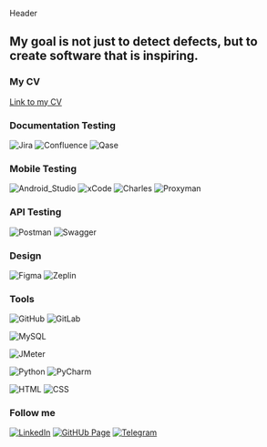 Header

## My goal is not just to detect defects, but to create software that is inspiring.

### My CV

[Link to my CV](https://drive.google.com/file/d/1iTyghKkgs4Wt357UK1BT2wxhK7pVZ9fS/view?usp=sharing)

### Documentation Testing

![Jira](https://img.shields.io/badge/Jira-ffffff?style-for-the-badge&logo=jira&logoColor=%230052CC)
![Confluence](https://img.shields.io/badge/Confluence-white?style-for-the-badge&logo=Confluence&logoColor=%23172B4D) 
![Qase](https://img.shields.io/badge/Qase-%234F46DC?style-for-the-badge&logo=Qase&logoColor=white)

### Mobile Testing

![Android_Studio](https://img.shields.io/badge/Android_Studio-white?style-for-the-badge&logo=Android%20Studio&logoColor=%233DDC84) ![xCode](https://img.shields.io/badge/xCode-white?style-for-the-badge&logo=xCode&logoColor=%23147EFB&color=white) ![Charles](https://img.shields.io/badge/Charles-%2348aec1?style-for-the-badge&logo=Charles&logoColor=%23F3F5F5) ![Proxyman](https://img.shields.io/badge/Proxyman-%232a89e6?style-for-the-badge&logo=Proxyman&logoColor=white)

### API Testing

![Postman](https://img.shields.io/badge/Postman-%23FF6C37?style-for-the-badge&logo=Postman&logoColor=white) ![Swagger](https://img.shields.io/badge/Swagger-%2385EA2D?style-for-the-badge&logo=Swagger&logoColor=%23163445)


### Design

![Figma](https://img.shields.io/badge/Figma-%232a2f32?style-for-the-badge&logo=Figma)
![Zeplin](https://img.shields.io/badge/Zeplin-%23ea8539?style-for-the-badge&logo=Zeplin&logoColor=%23f7f7f7)


### Tools

![GitHub](https://img.shields.io/badge/GitHub-%23f7f7f7?style-for-the-badge&logo=GitHub&logoColor=%23181717)
![GitLab](https://img.shields.io/badge/GitLab-%23f7f7f7?style-for-the-badge&logo=GitLab&logoColor=%23FC6D26)

![MySQL](https://img.shields.io/badge/MySQL-%23f7f7f7?style-for-the-badge&logo=MySQL&logoColor=%23245278)

![JMeter](https://img.shields.io/badge/JMeter-%23f7f7f7?style-for-the-badge&logo=Apache%20JMeter&logoColor=%23D22128)

![Python](https://img.shields.io/badge/Python-%23f7f7f7?style-for-the-badge&logo=Python&logoColor=%233776AB)
![PyCharm](https://img.shields.io/badge/PyCharm-%235fd088?style-for-the-badge&logo=PyCharm&logoColor=%23000000)

![HTML](https://img.shields.io/badge/HTML-%23eaeaea?style-for-the-badge&logo=HTML5&logoColor=%23E34F26) 
![CSS](https://img.shields.io/badge/CSS-%23eaeaea?style-for-the-badge&logo=CSS3&logoColor=%231572B6)


### Follow me

[![LinkedIn](https://img.shields.io/badge/LinkedIn-%23f7f7f7?style-for-the-badge&logo=LinkedIn&logoColor=%230A66C2&link=www.linkedin.com%2Fin%2Firyna-sukholetska)](https://www.linkedin.com/in/iryna-sukholetska/)
[![GitHUb Page](https://img.shields.io/badge/GitHub%20Page-%23427ead?style-for-the-badge&logo=GitHub%20Pages&logoColor=white&link=https%3A%2F%2Fgithub.com%2FIrina-Suholeckaya%2Firynasukholetska)](https://github.com/Irina-Suholeckaya/irynasukholetska)
[![Telegram](https://img.shields.io/badge/Telegram-%23f7f7f7?style-for-the-badge&logo=Telegram&logoColor=%2326A5E4)](https://t.me/iryna_sukholetska)





